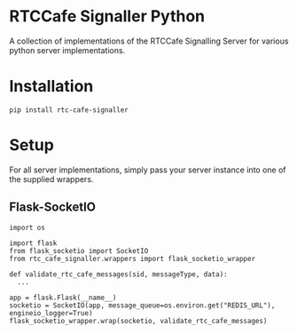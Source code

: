 # RTCCafe Signaller Python

A collection of implementations of the RTCCafe Signalling Server for various python server implementations.


# Installation

```
pip install rtc-cafe-signaller
```

# Setup

For all server implementations, simply pass your server instance into one of the supplied wrappers.

## Flask-SocketIO

```
import os

import flask
from flask_socketio import SocketIO
from rtc_cafe_signaller.wrappers import flask_socketio_wrapper

def validate_rtc_cafe_messages(sid, messageType, data):
  ...

app = flask.Flask(__name__)
socketio = SocketIO(app, message_queue=os.environ.get("REDIS_URL"), engineio_logger=True)
flask_socketio_wrapper.wrap(socketio, validate_rtc_cafe_messages)
```
